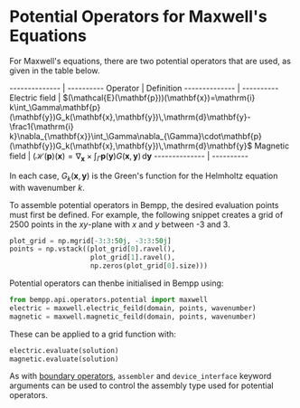 Potential Operators for Maxwell's Equations
===========================================

For Maxwell's equations, there are two potential operators that are used, as given in the table
below.

-------------- | ----------
Operator       | Definition
-------------- | ----------
Electric field | $(\mathcal{E}(\mathbf{p}))(\mathbf{x})=\mathrm{i} k\int_\Gamma\mathbf{p}(\mathbf{y})G_k(\mathbf{x},\mathbf{y})\,\mathrm{d}\mathbf{y}-\frac1{\mathrm{i} k}\nabla_{\mathbf{x}}\int_\Gamma\nabla_{\Gamma}\cdot\mathbf{p}(\mathbf{y})G_k(\mathbf{x},\mathbf{y})\,\mathrm{d}\mathbf{y}$
Magnetic field | $(\mathcal{H}(\mathbf{p})(\mathbf{x})=\nabla_\mathbf{x}\times\int_\Gamma\mathbf{p}(\mathbf{y})G(\mathbf{x},\mathbf{y})\,\mathrm{d}\mathbf{y}$
-------------- | ----------

In each case, $G_k(\mathbf{x},\mathbf{y})$ is the Green's function for the Helmholtz equation
with wavenumber $k$.

To assemble potential operators in Bempp, the desired evaluation points must first be defined.
For example, the following snippet creates a grid of 2500 points in the $x$$y$-plane with
$x$ and $y$ between -3 and 3.

```python
plot_grid = np.mgrid[-3:3:50j, -3:3:50j]
points = np.vstack((plot_grid[0].ravel(),
                    plot_grid[1].ravel(),
                    np.zeros(plot_grid[0].size)))
```

Potential operators can thenbe initialised in Bempp using:
```python
from bempp.api.operators.potential import maxwell
electric = maxwell.electric_feild(domain, points, wavenumber)
magnetic = maxwell.magnetic_feild(domain, points, wavenumber)
```

These can be applied to a grid function with:
```python
electric.evaluate(solution)
magnetic.evaluate(solution)
```

As with [boundary operators](maxwell_boundary_operators.md), `assembler` and `device_interface`
keyword arguments can be used to control the assembly type used for potential operators.


